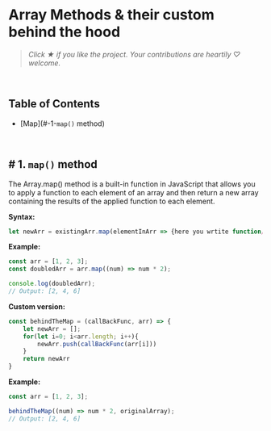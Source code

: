 # Array Methods & their custom behind the hood

> *Click &#9733; if you like the project. Your contributions are heartily ♡ welcome.*

<br/>

## Table of Contents

* [Map](#-1-`map()` method)

<br/>

## # 1. `map()` method

The Array.map() method is a built-in function in JavaScript that allows you to apply a function to each element of an array and then return a new array containing the results of the applied function to each element.

**Syntax:**

```js
let newArr = existingArr.map(elementInArr => {here you wrtite function/logic need to performed on each element of Arr})
```

**Example:**

```js
const arr = [1, 2, 3];
const doubledArr = arr.map((num) => num * 2);

console.log(doubledArr); 
// Output: [2, 4, 6]
```

**Custom version:**

```js
const behindTheMap = (callBackFunc, arr) => {
    let newArr = [];
    for(let i=0; i<arr.length; i++){
        newArr.push(callBackFunc(arr[i]))
    }
    return newArr
}
```

**Example:**

```js
const arr = [1, 2, 3];

behindTheMap((num) => num * 2, originalArray);
// Output: [2, 4, 6]
```
